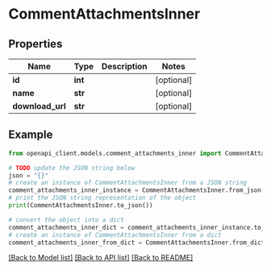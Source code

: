 # CommentAttachmentsInner


## Properties

Name | Type | Description | Notes
------------ | ------------- | ------------- | -------------
**id** | **int** |  | [optional] 
**name** | **str** |  | [optional] 
**download_url** | **str** |  | [optional] 

## Example

```python
from openapi_client.models.comment_attachments_inner import CommentAttachmentsInner

# TODO update the JSON string below
json = "{}"
# create an instance of CommentAttachmentsInner from a JSON string
comment_attachments_inner_instance = CommentAttachmentsInner.from_json(json)
# print the JSON string representation of the object
print(CommentAttachmentsInner.to_json())

# convert the object into a dict
comment_attachments_inner_dict = comment_attachments_inner_instance.to_dict()
# create an instance of CommentAttachmentsInner from a dict
comment_attachments_inner_from_dict = CommentAttachmentsInner.from_dict(comment_attachments_inner_dict)
```
[[Back to Model list]](../README.md#documentation-for-models) [[Back to API list]](../README.md#documentation-for-api-endpoints) [[Back to README]](../README.md)


